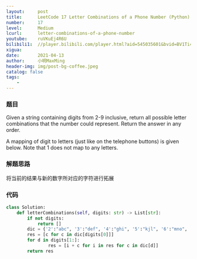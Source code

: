 ```yaml
---
layout:     post
title:      LeetCode 17 Letter Combinations of a Phone Number (Python)
number:     17
level:      Medium
lcurl:      letter-combinations-of-a-phone-number
youtube:    ruVKuEj4R6U
bilibili1:  //player.bilibili.com/player.html?aid=545035601&bvid=BV1Ti4y1A73M&cid=323899162&page=1
xigua:      
date:       2021-04-13
author:     小明MaxMing
header-img: img/post-bg-coffee.jpeg
catalog: false
tags:
    - 
---
```


### 题目

Given a string containing digits from 2-9 inclusive, return all possible letter combinations that the number could represent. Return the answer in any order.

A mapping of digit to letters (just like on the telephone buttons) is given below. Note that 1 does not map to any letters.

### 解题思路

将当前的结果与新的数字所对应的字符进行拓展

### 代码
```python
class Solution:
    def letterCombinations(self, digits: str) -> List[str]:
        if not digits:
            return []
        dic = {'2':"abc", '3':"def", '4':"ghi", '5':"kjl", '6':"mno", '7':"pqrs", '8':"tuv", '9':"wxyz"}
        res = [c for c in dic[digits[0]]]
        for d in digits[1:]:
                res = [i + c for i in res for c in dic[d]]
        return res
```

